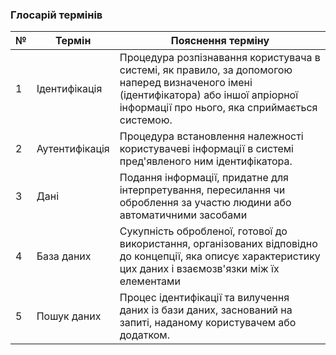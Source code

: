 ### Глосарій термінів
|№|Термін|Пояснення терміну|
|-|------|-----------------|
|1|Ідентифікація|Процедура розпізнавання користувача в системі, як правило, за допомогою наперед визначеного імені (ідентифікатора) або іншої апріорної інформації про нього, яка сприймається системою.|
|2|Аутентифікація|Процедура встановлення належності користувачеві інформації в системі пред'явленого ним ідентифікатора.|
|3|Дані|Подання інформації, придатне для інтерпретування, пересилання чи оброблення за участю людини або автоматичними засобами|
|4|База даних|Cукупність обробленої, готової до використання, організованих відповідно до концепції, яка описує характеристику цих даних і взаємозв'язки між їх елементами|
|5|Пошук даних|Процес ідентифікації та вилучення даних із бази даних, заснований на запиті, наданому користувачем або додатком.
